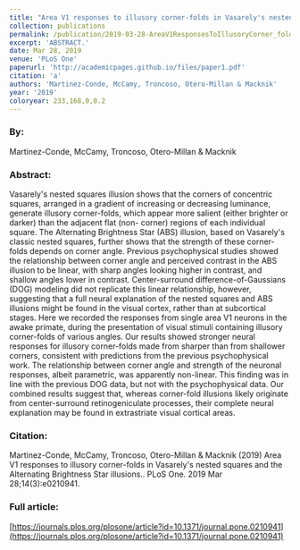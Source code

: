 ```yaml
---
title: "Area V1 responses to illusory corner-folds in Vasarely's nested squares and the Alternating Brightness Star illusions."
collection: publications
permalink: /publication/2019-03-28-AreaV1ResponsesToIllusoryCorner_foldsInVasarely_sNestedSquaresA
excerpt: 'ABSTRACT.'
date: Mar 28, 2019
venue: 'PLoS One'
paperurl: 'http://academicpages.github.io/files/paper1.pdf'
citation: 'a'
authors: 'Martinez-Conde, McCamy, Troncoso, Otero-Millan & Macknik'
year: '2019'
coloryear: 233,168,0,0.2
---
```


### By: 
Martinez-Conde, McCamy, Troncoso, Otero-Millan & Macknik

### Abstract: 
Vasarely's nested squares illusion shows that the corners of concentric squares, arranged in a gradient of increasing or decreasing luminance, generate illusory corner-folds, which appear more salient (either brighter or darker) than the adjacent flat (non- corner) regions of each individual square. The Alternating Brightness Star (ABS) illusion, based on Vasarely's classic nested squares, further shows that the strength of these corner-folds depends on corner angle. Previous psychophysical studies showed the relationship between corner angle and perceived contrast in the ABS illusion to be linear, with sharp angles looking higher in contrast, and shallow angles lower in contrast. Center-surround difference-of-Gaussians (DOG) modeling did not replicate this linear relationship, however, suggesting that a full neural explanation of the nested squares and ABS illusions might be found in the visual cortex, rather than at subcortical stages. Here we recorded the responses from single area V1 neurons in the awake primate, during the presentation of visual stimuli containing illusory corner-folds of various angles. Our results showed stronger neural responses for illusory corner-folds made from sharper than from shallower corners, consistent with predictions from the previous psychophysical work. The relationship between corner angle and strength of the neuronal responses, albeit parametric, was apparently non-linear. This finding was in line with the previous DOG data, but not with the psychophysical data. Our combined results suggest that, whereas corner-fold illusions likely originate from center-surround retinogeniculate processes, their complete neural explanation may be found in extrastriate visual cortical areas.

### Citation: 
Martinez-Conde, McCamy, Troncoso, Otero-Millan & Macknik (2019) Area V1 responses to illusory corner-folds in Vasarely's nested squares and the Alternating Brightness Star illusions.. PLoS One. 2019 Mar 28;14(3):e0210941. 

### Full article: 
[https://journals.plos.org/plosone/article?id=10.1371/journal.pone.0210941](https://journals.plos.org/plosone/article?id=10.1371/journal.pone.0210941)
